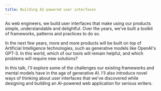 ```yaml
---
title: Building AI-powered user interfaces
---
```


As web engineers, we build user interfaces that make using our products simple, understandable and delightful. Over the years, we've built a toolkit of frameworks, patterns and practices to do so.

In the next few years, more and more products will be built on top of Artificial Intelligence technologies, such as generative models like OpenAI's GPT-3. In this world, which of our tools will remain helpful, and which problems will require new solutions?

In this talk, I'll explore some of the challenges our existing frameworks and mental models have in the age of generative AI. I'll also introduce novel ways of thinking about user interfaces that we've discovered while designing and building an AI-powered web application for serious writers.